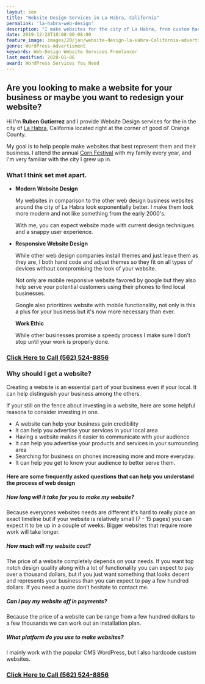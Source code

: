 ```yaml
---
layout: seo
title: "Website Design Services in La Habra, California"
permalink: 'la-habra-web-design'
description: "I make websites for the city of La Habra, from custom hard coded websites to WordPress Themes"
date: 2019-12-28T10:00:00-08:00
feature_image: images/20/jan/website-design-la-Habra-California-advertisment.png
genre: WordPress-Advertisment
keywords: Web-Design Website Services Freelancer
last_modified: 2020-01-06
award: WordPress Services You Need
---
```

 
## Are you looking to make a website for your business or maybe you want to redesign your website?
 
Hi I'm **Ruben Gutierrez** and I provide Website Design services for the in the city of [La Habra](https://www.lahabracity.com), California located right at the corner of good ol' Orange County.
 
My goal is to help people make websites that best represent them and their business. I attend the annual [Corn Festival](http://lahabracornfestival.com/?page_id=46)  with my family every year, and I'm very familiar with the city I grew up in.
 
### What I think set met apart.
 
-   **Modern Website Design**
 
    My websites in comparison to the other web design business websites around the city of La Habra look exponentially better.  I make them look more modern and not like something from the early 2000's.
 
    With me, you can expect website made with current design techniques and a snappy user experience. 
 
-   **Responsive Website Design**

    While other web design companies install themes and just leave them as they are, I both hand code and adjust themes so they fit on all types of devices without compromising the look of your website.
    
    Not only are mobile responsive website favored by google but they also help serve your potential customers using their phones to find local businesses. 
 
    Google also prioritizes website with mobile functionality, not only is this a plus for your business but it's now more necessary than ever.
 
    **Work Ethic**
 
    While other businesses promise a speedy process I make sure I don't stop until your work is properly done.  
     
 
### [Click Here to Call (562) 524-8856 ](tel:562-524-8856) 
 
 
### Why should I get a website?
 
Creating a website is an essential part of your business even if your local.  It can help distinguish your business among the others.  
 
If your still on the fence about investing in a website, here are some helpful reasons to consider investing in one.
 
- A website can help your business gain credibility
- It can help you advertise your services in your local area
- Having a website makes it easier to communicate with your audience
- It can help you advertise your products and services in your surrounding area
- Searching for business on phones increasing more and more everyday.
- It can help you get to know your audience to better serve them.
 
#### Here are some frequently asked questions that can help you understand the process of web design
 
##### How long will it take for you to make my website?
Because everyones websites needs are different it's hard to really place an exact timeline but if your website is relatively small (7 - 15 pages) you can expect it to be up in a couple of weeks. Bigger websites that require more work will take longer.
 
##### How much will my website cost?
The price of a website completely depends on your needs.  If you want top notch design quality along with a lot of functionality you can expect to pay over a thousand dollars, but if you just want something that looks decent and represents your business than you can expect to pay a few hundred dollars.  If you need a quote don’t hesitate to contact me.
 
##### Can I pay my website off in payments?
Because the price of a website can be range from a few hundred dollars to a few thousands we can work out an installation plan.
 
##### What platform do you use to make websites?
I mainly work with the popular CMS WordPress, but I also hardcode custom websites.
 
### [Click Here to Call (562) 524-8856 ](tel:562-524-8856) 


